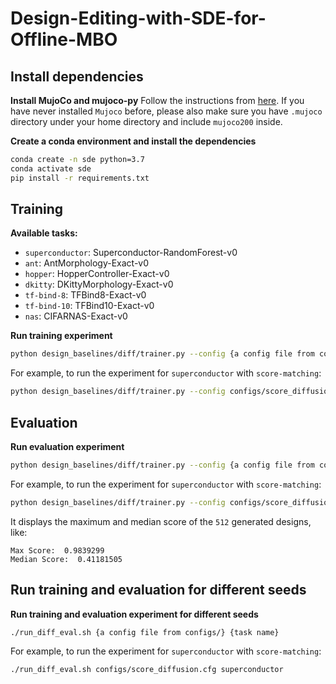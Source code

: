# Design-Editing-with-SDE-for-Offline-MBO

## Install dependencies
**Install MujoCo and mujoco-py**
Follow the instructions from [here](https://github.com/openai/mujoco-py).
If you have never installed `Mujoco` before, please also make sure you have `.mujoco` directory under your home directory and include `mujoco200` inside.

**Create a conda environment and install the dependencies**
```bash
conda create -n sde python=3.7
conda activate sde
pip install -r requirements.txt
```

## Training
**Available tasks:**
- `superconductor`: Superconductor-RandomForest-v0
- `ant`: AntMorphology-Exact-v0
- `hopper`: HopperController-Exact-v0
- `dkitty`: DKittyMorphology-Exact-v0
- `tf-bind-8`: TFBind8-Exact-v0
- `tf-bind-10`: TFBind10-Exact-v0
- `nas`: CIFARNAS-Exact-v0

**Run training experiment**
```bash
python design_baselines/diff/trainer.py --config {a config file from configs/} --seed {seed} --use_gpu --mode 'train' --task {task name}
```
For example, to run the experiment for `superconductor` with `score-matching`:
```bash
python design_baselines/diff/trainer.py --config configs/score_diffusion.cfg --seed 0 --use_gpu --mode 'train' --task superconductor
```

## Evaluation
**Run evaluation experiment**
```bash
python design_baselines/diff/trainer.py --config {a config file from configs/} --seed {seed} --use_gpu --mode 'eval' --task {task name}  --suffix "max_ds_conditioning"
```
For example, to run the experiment for `superconductor` with `score-matching`:
```bash
python design_baselines/diff/trainer.py --config configs/score_diffusion.cfg --seed 0 --use_gpu --mode 'eval' --task superconductor --suffix "max_ds_conditioning"
```
It displays the maximum and median score of the `512` generated designs, like:
```
Max Score:  0.9839299
Median Score:  0.41181505
```

## Run training and evaluation for different seeds
**Run training and evaluation experiment for different seeds**
```bash
./run_diff_eval.sh {a config file from configs/} {task name}
```
For example, to run the experiment for `superconductor` with `score-matching`:
```bash
./run_diff_eval.sh configs/score_diffusion.cfg superconductor
```
